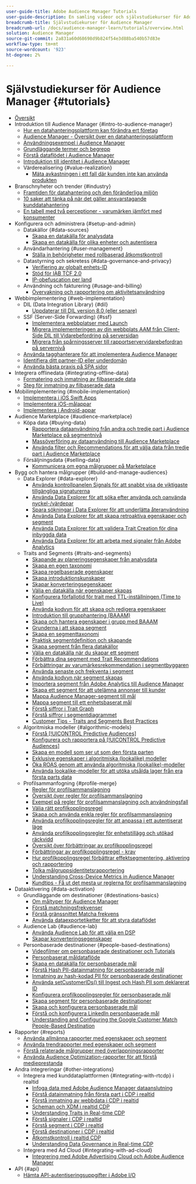 ```yaml
---
user-guide-title: Adobe Audience Manager Tutorials
user-guide-description: En samling videor och självstudiekurser för Adobe Analytics.
breadcrumb-title: Självstudiekurser för Audience Manager
breadcrumb-url: /docs/audience-manager-learn/tutorials/overview.html
solution: Audience Manager
source-git-commit: 2a831a60d68698d9b824f54e3d88ba540b57d83e
workflow-type: tm+mt
source-wordcount: '923'
ht-degree: 2%

---
```



# Självstudiekurser för Audience Manager {#tutorials}

+ [Översikt](overview.md)
+ Introduktion till Audience Manager {#intro-to-audience-manager}
   + [Hur en datahanteringsplattform kan förändra ert företag](intro-to-audience-manager/how-a-dmp-can-change-your-business.md)
   + [Audience Manager - Översikt över en datahanteringsplattform](intro-to-audience-manager/audience-manager-overview-of-a-dmp.md)
   + [Användningsexempel i Audience Manager](intro-to-audience-manager/audience-manager-use-cases.md)
   + [Grundläggande termer och begrepp](intro-to-audience-manager/understanding-basic-terms-and-concepts-in-audience-manager.md)
   + [Förstå dataflödet i Audience Manager](intro-to-audience-manager/understanding-the-data-flow-in-audience-manager.md)
   + [Introduktion till identitet i Audience Manager](intro-to-audience-manager/introduction-to-identity-in-audience-manager.md)
   + Värderealisering {#value-realization}
      + [Mäta avkastningen i ett fall där kunden inte kan använda produkten](intro-to-audience-manager/value-realization/measuring-roi-in-a-customer-suppression-use-case.md)
+ Branschnyheter och trender {#industry}
   + [Framtiden för datahantering och den föränderliga miljön](industry/the-future-of-data-management-and-the-changing-environment.md)
   + [10 saker att tänka på när det gäller ansvarstagande kunddatahantering](industry/ten-considerations-for-responsible-customer-data-management.md)
   + [En tabell med två perceptioner - varumärken jämfört med konsumenter](industry/brands-vs-consumers.md)
+ Konfigurera och administrera {#setup-and-admin}
   + Datakällor {#data-sources}
      + [Skapa en datakälla för analysdata](setup-and-admin/data-sources/create-a-data-source-for-analytics-data.md)
      + [Skapa en datakälla för olika enheter och autentisera](setup-and-admin/data-sources/creating-a-cross-device-data-source-and-authenticating.md)
   + Användarhantering {#user-management}
      + [Ställa in behörigheter med rollbaserad åtkomstkontroll](setup-and-admin/user-management/setting-permissions-with-role-based-access-control.md)
   + Datastyrning och sekretess {#data-governance-and-privacy}
      + [Verifiering av globalt enhets-ID](setup-and-admin/data-governance-and-privacy/global-device-id-validation.md)
      + [Stöd för IAB TCF 2.0](setup-and-admin/data-governance-and-privacy/iab-tcf-support.md)
      + [IP-obefuscation per land](setup-and-admin/data-governance-and-privacy/ip-obfuscation-by-country.md)
   + Användning och fakturering {#usage-and-billing}
      + [Övervakning och rapportering om aktivitetsanvändning](setup-and-admin/usage-and-billing/monitoring-and-reporting-on-activity-usage.md)
+ Webbimplementering {#web-implementation}
   + DIL (Data Integration Library) {#dil}
      + [Uppdaterar till DIL version 8.0 (eller senare)](web-implementation/dil/updating-to-dil-version-8-0-or-greater.md)
   + SSF (Server-Side Forwarding) {#ssf}
      + [Implementera webbplatser med Launch](https://experienceleague.adobe.com/docs/launch-learn/implementing-in-websites-with-launch/index.html?lang=en)
      + [Migrera implementeringen av din webbplats AAM från Client-Side DIL till Vidarebefordring på serversidan](web-implementation/ssf/migrating-your-site-implementation-from-client-side-dil-to-server-side-forwarding.md)
      + [Migrera från spårningsserver till rapportservervidarebefordran på servernivå](web-implementation/ssf/migrating-from-tracking-server-to-report-suite-level-server-side-forwarding.md)
   + [Använda tagghanterare för att implementera Audience Manager](web-implementation/using-tag-managers-to-implement-audience-manager.md)
   + [Identifiera ditt partner-ID eller underdomän](web-implementation/how-to-identify-your-partner-id-or-subdomain.md)
   + [Använda bästa praxis på SPA sidor](web-implementation/using-best-practices-on-spa-pages-when-sending-data-to-aam.md)
+ Integrera offlinedata {#integrating-offline-data}
   + [Formatering och inmatning av filbaserade data](integrating-offline-data/formatting-and-ingesting-file-based-data.md)
   + [Steg för inmatning av filbaserade data](integrating-offline-data/steps-for-ingesting-file-based-data.md)
+ Mobilimplementering {#mobile-implementation}
   + [Implementera i iOS Swift Apps](https://experienceleague.adobe.com/docs/launch-learn/implementing-in-mobile-ios-swift-apps-with-launch/index.html?lang=en)
   + [Implementera iOS-målappar](https://experienceleague.adobe.com/docs/launch-learn/implementing-in-mobile-ios-objective-c-apps-with-launch/index.html?lang=en)
   + [Implementera i Android-appar](https://experienceleague.adobe.com/docs/launch-learn/implementing-in-mobile-android-apps-with-launch/index.html?lang=en)
+ Audience Marketplace {#audience-marketplace}
   + Köpa data {#buying-data}
      + [Rapportera dataanvändning från andra och tredje part i Audience Marketplace på segmentnivå](audience-marketplace/buying-data/reporting-2nd-and-3rd-party-data-usage-in-the-audience-marketplace-at-the-segment-level.md)
      + [Massöverföring av dataanvändning till Audience Marketplace](audience-marketplace/buying-data/bulk-uploading-data-usage-into-the-audience-marketplace.md)
      + [Använda filter och Recommendations för att välja data från tredje part i Audience Marketplace](audience-marketplace/buying-data/using-filters-and-recommendations-to-choose-3rd-party-data-in-audience-marketplace.md)
   + Försäljningsdata {#selling-data}
      + [Kommunicera om egna målgrupper på Marketplace](audience-marketplace/selling-data/commercialize-owned-audiences-on-marketplace.md)
+ Bygg och hantera målgrupper {#build-and-manage-audiences}
   + Data Explorer {#data-explorer}
      + [Använda kontrollpanelen Signals för att snabbt visa de viktigaste tillgängliga signaturerna](build-and-manage-audiences/data-explorer/using-the-signals-dashboard-to-quickly-view-top-available-signals.md)
      + [Använda Data Explorer för att söka efter använda och oanvända nyckel-/värdepar](build-and-manage-audiences/data-explorer/using-data-explorer-to-search-for-used-and-unused-key-value-pairs.md)
      + [Spara sökningar i Data Explorer för att underlätta återanvändning](build-and-manage-audiences/data-explorer/saving-searches-in-data-explorer-for-convenience-in-re-use.md)
      + [Använda Data Explorer för att skapa retroaktiva egenskaper och segment](build-and-manage-audiences/data-explorer/using-data-explorer-to-create-retroactive-traits-and-segments.md)
      + [Använda Data Explorer för att validera Trait Creation för dina inbyggda data](build-and-manage-audiences/data-explorer/using-data-explorer-to-validate-trait-creation-for-your-onboarded-data.md)
      + [Använda Data Explorer för att arbeta med signaler från Adobe Analytics](build-and-manage-audiences/data-explorer/using-data-explorer-to-work-with-signals-coming-from-adobe-analytics.md)
   + Traits and Segments {#traits-and-segments}
      + [Skapande av planeringsegenskaper från analysdata](build-and-manage-audiences/traits-and-segments/planning-trait-creation-from-analytics-data.md)
      + [Skapa en egen taxonomi](build-and-manage-audiences/traits-and-segments/creating-a-trait-taxonomy.md)
      + [Skapa regelbaserade egenskaper](build-and-manage-audiences/traits-and-segments/creating-rule-based-traits.md)
      + [Skapa introduktionskunskaper](build-and-manage-audiences/traits-and-segments/creating-onboarded-traits.md)
      + [Skapar konverteringsegenskaper](build-and-manage-audiences/traits-and-segments/creating-conversion-traits.md)
      + [Välja en datakälla när egenskaper skapas](build-and-manage-audiences/traits-and-segments/choosing-a-data-source-when-creating-traits.md)
      + [Konfigurera förfallotid för trait med TTL-inställningen (Time to Live)](build-and-manage-audiences/traits-and-segments/configuring-trait-expiration-with-the-time-to-live-ttl-setting.md)
      + [Använda kodvyn för att skapa och redigera egenskaper](build-and-manage-audiences/traits-and-segments/using-code-view-to-create-and-edit-traits.md)
      + [Introduktion till grupphantering (BAAAM)](build-and-manage-audiences/traits-and-segments/introduction-to-bulk-management-baaam.md)
      + [Skapa och hantera egenskaper i grupp med BAAAM](build-and-manage-audiences/traits-and-segments/creating-and-managing-traits-in-bulk-with-baaam.md)
      + [Grunderna i att skapa segment](build-and-manage-audiences/traits-and-segments/the-basics-of-creating-segments.md)
      + [Skapa en segmenttaxonomi](build-and-manage-audiences/traits-and-segments/creating-a-segment-taxonomy.md)
      + [Praktisk segmentdefinition och skapande](build-and-manage-audiences/traits-and-segments/practical-segment-definition-and-creation.md)
      + [Skapa segment från flera datakällor](build-and-manage-audiences/traits-and-segments/creating-segments-from-multiple-data-sources.md)
      + [Välja en datakälla när du skapar ett segment](build-and-manage-audiences/traits-and-segments/choosing-a-data-source-when-creating-a-segment.md)
      + [Förbättra dina segment med Trait Recommendations](build-and-manage-audiences/traits-and-segments/enhancing-your-segments-with-trait-recommendations.md)
      + [Förbättringar av varumärkesrekommendation i segmentbyggaren](build-and-manage-audiences/traits-and-segments/trait-recommendation-enhancements-in-the-segment-builder.md)
      + [Använda senaste och frekventa i segment](build-and-manage-audiences/traits-and-segments/using-recency-and-frequency-in-segments.md)
      + [Använda kodvyn när segment skapas](build-and-manage-audiences/traits-and-segments/using-code-view-when-building-segments.md)
      + [Importera segment från Adobe Analytics till Audience Manager](build-and-manage-audiences/traits-and-segments/import-aa-segments-into-aam.md)
      + [Skapa ett segment för att utelämna annonser till kunder](build-and-manage-audiences/traits-and-segments/building-a-segment-to-suppress-ads-to-customers.md)
      + [Mappa Audience Manager-segment till mål](build-and-manage-audiences/traits-and-segments/mapping-audience-manager-segments-to-destinations.md)
      + [Mappa segment till ett enhetsbaserat mål](build-and-manage-audiences/traits-and-segments/mapping-segments-to-a-device-based-destination.md)
      + [Förstå siffror i Trait Graph](build-and-manage-audiences/traits-and-segments/understanding-numbers-in-the-trait-graph.md)
      + [Förstå siffror i segmentdiagrammet](build-and-manage-audiences/traits-and-segments/understanding-numbers-in-the-segment-graph.md)
      + [Customer Tips - Traits and Segments Best Practices](build-and-manage-audiences/traits-and-segments/customer-tips-traits-and-segments-best-practices.md)
   + Algoritmiska modeller {#algorithmic-models}
      + [Förstå [!UICONTROL Predictive Audiences]](build-and-manage-audiences/algorithmic-models/understanding-predictive-audiences.md)
      + [Konfigurera och rapportera på [!UICONTROL Predictive Audiences]](build-and-manage-audiences/algorithmic-models/configure-and-report-on-predictive-audiences.md)
      + [Skapa en modell som ser ut som den första parten](build-and-manage-audiences/algorithmic-models/creating-a-first-party-look-alike-model.md)
      + [Exklusive egenskaper i algoritmiska (lookalike) modeller](build-and-manage-audiences/algorithmic-models/excluding-traits-in-algorithmic-look-alike-models.md)
      + [Öka ROAS genom att använda algoritmiska (lookalike)-modeller](build-and-manage-audiences/algorithmic-models/increase-roas-by-using-algorithmic-look-alike-models.md)
      + [Använda lookalike-modeller för att utöka utsålda lager från era första parts data](build-and-manage-audiences/algorithmic-models/using-look-alike-models-to-extend-sold-out-inventory-from-your-1st-party-data.md)
   + Profilsammanfogning {#profile-merge}
      + [Regler för profilsammanslagning](build-and-manage-audiences/profile-merge/profile-merge.md)
      + [Översikt över regler för profilsammanslagning](build-and-manage-audiences/profile-merge/overview-of-profile-merge-rules.md)
      + [Exempel på regler för profilsammanslagning och användningsfall](build-and-manage-audiences/profile-merge/profile-merge-rule-examples-and-use-cases.md)
      + [Välja rätt profilkopplingsregel](build-and-manage-audiences/profile-merge/choosing-the-right-profile-merge-rule.md)
      + [Skapa och använda enkla regler för profilsammanslagning](build-and-manage-audiences/profile-merge/creating-and-using-simple-profile-merge-rules.md)
      + [Använda profilkopplingsregler för att anpassa i ett autentiserat läge](build-and-manage-audiences/profile-merge/using-profile-merge-rules-to-personalize-in-an-authenticated-state.md)
      + [Använda profilkopplingsregler för enhetstillägg och utökad räckvidd](build-and-manage-audiences/profile-merge/using-profile-merge-rules-for-device-extension-and-increased-reach.md)
      + [Översikt över förbättringar av profilkopplingsregel](build-and-manage-audiences/profile-merge/overview-of-profile-merge-rule-enhancements.md)
      + [Förbättringar av profilkopplingsregel - krav](build-and-manage-audiences/profile-merge/profile-merge-rule-enhancements-pre-requisites.md)
      + [Hur profilkopplingsregel förbättrar effektsegmentering, aktivering och rapportering](build-and-manage-audiences/profile-merge/how-profile-merge-rule-enhancements-impact-segmentation-activation-and-reporting.md)
      + [Tolka målgruppsidentitetsrapportering](build-and-manage-audiences/profile-merge/interpret-audience-identity-reporting.md)
      + [Understanding Cross-Device Metrics in Audience Manager](build-and-manage-audiences/profile-merge/understanding-cross-device-metrics-in-audience-manager.md)
      + [Kundtips - Få ut det mesta ur reglerna för profilsammanslagning](build-and-manage-audiences/profile-merge/customer-tips-getting-the-most-out-of-profile-merge-rules.md)
+ Dataaktivering {#data-activation}
   + Grundläggande om destinationer {#destinations-basics}
      + [Om måltyper för Audience Manager](data-activation/destinations-basics/understanding-audience-manager-destination-types.md)
      + [Förstå matchningsfrekvenser](data-activation/destinations-basics/understanding-match-rates.md)
      + [Förstå gränssnittet Matcha frekvens](data-activation/destinations-basics/understanding-the-match-rate-interface-in-audience-manager.md)
      + [Använda dataexportetiketter för att styra dataflödet](data-activation/destinations-basics/using-data-export-labels-to-control-data-flow.md)
   + Audience Lab {#audience-lab}
      + [Använda Audience Lab för att välja en DSP](data-activation/audience-lab/using-audience-lab-to-choose-a-dsp.md)
      + [Skapar konverteringsegenskaper](https://experienceleague.adobe.com/docs/audience-manager-learn/tutorials/build-and-manage-audiences/traits-and-segments/creating-conversion-traits.html)
   + Personbaserade destinationer {#people-based-destinations}
      + [Videofilmer om personbaserade destinationer och Tutorials](data-activation/people-based-destinations/pbd.md)
      + [Personbaserat måldataflöde](data-activation/people-based-destinations/people-based-destinations-data-flow.md)
      + [Skapa en datakälla för personbaserade mål](data-activation/people-based-destinations/creating-a-data-source-for-people-based-destinations.md)
      + [Förstå Hash PII-datainmatning för personbaserade mål](data-activation/people-based-destinations/understanding-hashed-pii-data-ingestion-for-people-based-destinations.md)
      + [Inmatning av hash-kodad PII för personbaserade destinationer](data-activation/people-based-destinations/ingesting-hashed-pii-for-people-based-destinations.md)
      + [Använda setCustomerIDs() till Ingest och Hash PII som deklarerat ID](data-activation/people-based-destinations/using-setcustomerids-to-ingest-and-hash-pii-as-a-declared-id.md)
      + [Konfigurera profilkopplingsregler för personbaserade mål](data-activation/people-based-destinations/configuring-profile-merge-rules-for-people-based-destinations.md)
      + [Skapa segment för personbaserade destinationer](data-activation/people-based-destinations/creating-segments-for-people-based-destinations.md)
      + [Skapa och konfigurera personbaserade mål](data-activation/people-based-destinations/create-and-configure-people-based-destinations.md)
      + [Förstå och konfigurera LinkedIn personbaserade mål](data-activation/people-based-destinations/understanding-and-configuring-the-linkedin-pbd.md)
      + [Understanding and Configuring the Google Customer Match People-Based Destination](data-activation/people-based-destinations/understanding-and-configuring-the-google-customer-match-pbd.md)
+ Rapporter {#reports}
   + [Använda allmänna rapporter med egenskaper och segment](reports/using-general-reports-with-traits-and-segments.md)
   + [Använda trendrapporter med egenskaper och segment](reports/using-trended-reports-with-traits-and-segments.md)
   + [Förstå relaterade målgrupper med överlappningsrapporter](reports/understand-related-audiences-with-overlap-reports.md)
   + [Använda Audience Optimization-rapporter för att förstå medieprestanda](reports/using-audience-optimization-reports-to-understand-media-performance.md)
+ Andra integreringar {#other-integrations}
   + Integrera med kunddataplattformen {#integrating-with-rtcdp} i realtid
      + [Infoga data med Adobe Audience Manager dataanslutning](https://experienceleague.adobe.com/docs/platform-learn/tutorials/sources/ingest-data-from-aam.html?lang=en#sources)
      + [Förstå datainmatning från första part i CDP i realtid](other-integrations/integrating-with-rtcdp/rtcdp-1pd-ingestion-for-aam-users.md)
      + [Förstå inmatning av webbdata i CDP i realtid](other-integrations/integrating-with-rtcdp/rtcdp-web-ingestion-for-aam-users.md)
      + [Scheman och XDM i realtid CDP](other-integrations/integrating-with-rtcdp/rtcdp-schemas-xdm-for-aam-users.md)
      + [Understanding Traits in Real-time CDP](other-integrations/integrating-with-rtcdp/rtcdp-traits-for-aam-users.md)
      + [Förstå signaler i CDP i realtid](other-integrations/integrating-with-rtcdp/rtcdp-signals-for-aam-users.md)
      + [Förstå segment i CDP i realtid](other-integrations/integrating-with-rtcdp/rtcdp-segments-for-aam-users.md)
      + [Förstå destinationer i CDP i realtid](other-integrations/integrating-with-rtcdp/rtcdp-destinations-for-aam-users.md)
      + [Åtkomstkontroll i realtid CDP](other-integrations/integrating-with-rtcdp/rtcdp-access-control-for-aam-users.md)
      + [Understanding Data Governance in Real-time CDP](other-integrations/integrating-with-rtcdp/rtcdp-data-gov-for-aam-users.md)
   + Integrera med Ad Cloud {#integrating-with-ad-cloud}
      + [Integrering med Adobe Advertising Cloud och Adobe Audience Manager](other-integrations/integrating-with-ad-cloud/advertising-cloud-and-audience-manager-integration.md)
+ API {#api}
   + [Hämta API-autentiseringsuppgifter i Adobe I/O](api/retrieve-api-credentials-in-adobe-io.md)
